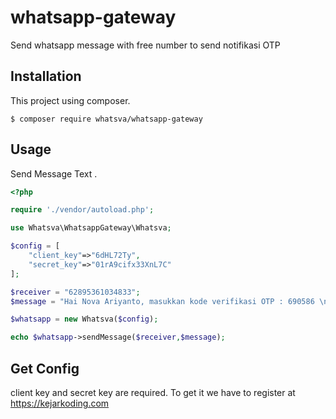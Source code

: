 # whatsapp-gateway
Send whatsapp message with free number to send notifikasi OTP

## Installation
This project using composer.
```
$ composer require whatsva/whatsapp-gateway
```

## Usage
Send Message Text .
```php
<?php

require './vendor/autoload.php';

use Whatsva\WhatsappGateway\Whatsva;

$config = [
    "client_key"=>"6dHL72Ty",
    "secret_key"=>"01rA9cifx33XnL7C"
];

$receiver = "62895361034833";
$message = "Hai Nova Ariyanto, masukkan kode verifikasi OTP : 690586 \n\n kode berlaku 2 menit.";

$whatsapp = new Whatsva($config);

echo $whatsapp->sendMessage($receiver,$message);

```

## Get Config 
client key and secret key are required.
To get it we have to register at https://kejarkoding.com